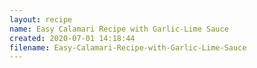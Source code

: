 ```yaml
---
layout: recipe
name: Easy Calamari Recipe with Garlic-Lime Sauce
created: 2020-07-01 14:18:44
filename: Easy-Calamari-Recipe-with-Garlic-Lime-Sauce
---
```

